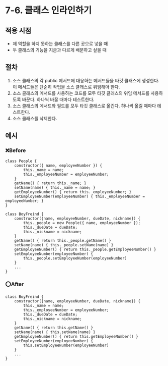 # 7-6. 클래스 인라인하기



## 적용 시점

- 제 역할을 하지 못하는 클래스를 다른 곳으로 넣을 때
- 두 클래스의 기능을 지금과 다르게 배분하고 싶을 때



## 절차

1. 소스 클래스의 각 public 메서드에 대응하는 메서드들을 타깃 클래스에 생성한다. 이 메서드들은 단순히 작업을 소스 클래스로 위임해아 한다.
2. 소스 클래스의 메서드를 사용하는 코드를 모두 타깃 클래스의 위임 메서드를 사용하도록 바꾼다. 하나씩 바꿀 때마다 테스트한다.
3. 소스 클래스의 메서드와 필드를 모두 타깃 클래스로 옮긴다. 하나씩 옮길 때마다 테스트한다.
4. 소스 클래스를 삭제한다.



## 예시

### ❌Before

```tsx
class People {
	constructor({ name, employeeNumber }) {
		this._name = name;
		this._employeeNumber = employeeNumber;
	}
	getName() { return this._name; }
	setName(name) { this._name = name; }
	getEmployeeNumber() { return this._employeeNumber; }
	setEmployeeNumber(employeeNumber) { this._employeeNumber = employeeNumber; }
}

class BoyFreind {
	constructor({name, employeeNumber, dueDate, nickname}) {
		this._people = new People({ name, employeeNumber });
		this._dueDate = dueDate;
		this._nickname = nickname;
	}
	getName() { return this._people.getName() }
	setName(name) { this._people.setName(name) }
	getEmployeeNumber() { return this._people.getEmployeeNumber() }
	setEmployeeNumber(employeeNumber) { 
		this._people.setEmployeeNumber(employeeNumber) 
	}
	...
}
```

### ⭕After

```tsx
class BoyFreind {
	constructor({name, employeeNumber, dueDate, nickname}) {
		this._name = name;
		this._employeeNumber = employeeNumber;
		this._dueDate = dueDate;
		this._nickname = nickname;
	}
	getName() { return this.getName() }
	setName(name) { this.setName(name) }
	getEmployeeNumber() { return this.getEmployeeNumber() }
	setEmployeeNumber(employeeNumber) { 
		this.setEmployeeNumber(employeeNumber) 
	}
	...
}
```

